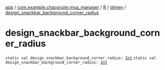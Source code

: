 [app](../../../index.md) / [com.example.chaosruler.msa_manager](../../index.md) / [R](../index.md) / [dimen](index.md) / [design_snackbar_background_corner_radius](.)

# design_snackbar_background_corner_radius

`static val design_snackbar_background_corner_radius: `[`Int`](https://kotlinlang.org/api/latest/jvm/stdlib/kotlin/-int/index.html)
`static val design_snackbar_background_corner_radius: `[`Int`](https://kotlinlang.org/api/latest/jvm/stdlib/kotlin/-int/index.html)